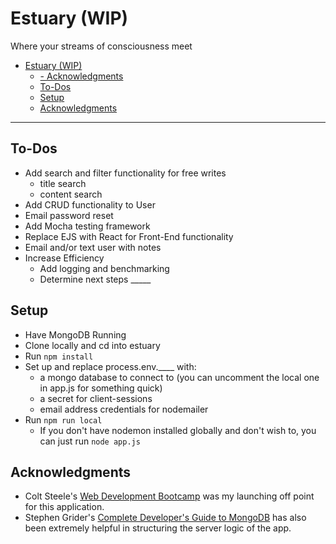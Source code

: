 # Estuary (WIP)
Where your streams of consciousness meet

- [Estuary (WIP)](#estuary-wip)
  - [- Acknowledgments](#acknowledgments)
  - [To-Dos](#to-dos)
  - [Setup](#setup)
  - [Acknowledgments](#acknowledgments)
---
## To-Dos
* Add search and filter functionality for free writes
  * title search
  * content search
* Add CRUD functionality to User
* Email password reset
* Add Mocha testing framework
* Replace EJS with React for Front-End functionality
* Email and/or text user with notes
* Increase Efficiency
  * Add logging and benchmarking
  * Determine next steps _____
  
## Setup

* Have MongoDB Running
* Clone locally and cd into estuary
* Run `npm install`
* Set up and replace process.env.____ with:
  * a mongo database to connect to (you can uncomment the local one in app.js for something quick)
  * a secret for client-sessions
  * email address credentials for nodemailer
* Run `npm run local`
  * If you don't have nodemon installed globally and don't wish to, you can just run `node app.js`

## Acknowledgments 

* Colt Steele's [Web Development Bootcamp](https://www.udemy.com/the-web-developer-bootcamp/) was my launching off point for this application.
* Stephen Grider's [Complete Developer's Guide to MongoDB](https://www.udemy.com/the-complete-developers-guide-to-mongodb/) has also been extremely helpful in structuring the server logic of the app.
